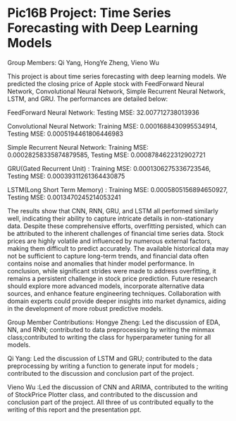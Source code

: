 # Pic16B Project: Time Series Forecasting with Deep Learning Models


Group Members: Qi Yang, HongYe Zheng, Vieno Wu

This project is about time series forecasting with deep learning models. We predicted the closing price
of Apple stock with FeedForward Neural Network, Convolutional Neural Network, Simple Recurrent Neural Network, 
LSTM, and GRU. The performances are detailed below:

FeedForward Neural Network:       Testing MSE: 32.007712738013936 

Convolutional Neural Network:     Training MSE: 0.0001688430995534914, 
                                  Testing MSE: 0.0005194461806446983
                                  
Simple Recurrent Neural Network: Training MSE: 0.00028258335874879585,
                                  Testing MSE: 0.0008784622312902721
                                  
GRU(Gated Recurrent Unit) :      Training MSE: 0.0001306275336723546,
                                  Testing MSE: 0.00039311261364430875
                                  
LSTM(Long Short Term Memory) :    Training MSE: 0.0005805156894650927,
                                  Testing MSE: 0.0013470245214053241
                                  
The results show that CNN, RNN, GRU, and LSTM all performed similarly well, indicating their ability to capture intricate details in non-stationary data. 
Despite these comprehensive efforts, overfitting persisted, which can be attributed to the inherent challenges of financial time series data. Stock prices are highly volatile and influenced by numerous external factors, making them difficult to predict accurately. The available historical data may not be sufficient to capture long-term trends, and financial data often contains noise and anomalies that hinder model performance.  In conclusion, while significant strides were made to address overfitting, it remains a persistent challenge in stock price prediction. Future research should explore more advanced models, incorporate alternative data sources, and enhance feature engineering techniques. Collaboration with domain experts could provide deeper insights into market dynamics, aiding in the development of more robust predictive models.

Group Member Contributions:
Hongye Zheng: Led the discussion of EDA, NN, and RNN; contributed to data preprocessing by writing the minmax class;contributed to writing the class for hyperparameter tuning for all models.

Qi Yang: Led the discussion of LSTM and GRU;  contributed to the data preprocessing by writing a function to generate input for models ; contributed to the discussion and conclusion part of the project.

Vieno Wu :Led the discussion of CNN and ARIMA, contributed to the writing of StockPrice Plotter class,  and contributed to the discussion and conclusion part of the project.
All three of us contributed equally to the writing of this report and the presentation ppt. 



 

                         
                            



